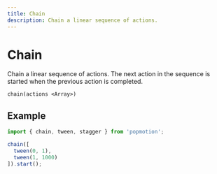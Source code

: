 ```yaml
---
title: Chain
description: Chain a linear sequence of actions.
---
```


# Chain

Chain a linear sequence of actions. The next action in the sequence is started when the previous action is completed.

`chain(actions <Array>)`

## Example

```javascript
import { chain, tween, stagger } from 'popmotion';

chain([
  tween(0, 1),
  tween(1, 1000)
]).start();
```
